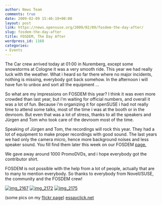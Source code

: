 ```yaml
---
author: News Team
comments: true
date: 2009-02-09 15:46:19+00:00
layout: post
link: https://news.opensuse.org/2009/02/09/fosdem-the-day-after/
slug: fosdem-the-day-after
title: FOSDEM, The Day After
wordpress_id: 1168
categories:
- Events
---
```


The Car crew arrived today at 01:00 in Nuremberg, except some snowstorms at Cologne it was a very smooth ride. This year we had really luck with the weather. What i heard so far there where no major incidents, nothing is missing, everybody got back somehow. In the afternoon i will have fun to unbox and sort all the equipment ...

So what are my impressions on FOSDEM this year? I think it was even more crowded than last year, but i'm waiting for official numbers, and overall it was a lot of fun. Because i'm organizing it for openSUSE i had not really time to attend some talks, most of the time i was at the booth or in the devroom. But even that was a lot of stress, thanks to all the speakers and Jürgen and Tom who took care of the devroom most of the time.

Speaking of Jürgen and Tom, the recordings will rock this year. They had a lot of equipment to make proper recordings with good sound. The last years we had only the camera micro, hence more background noises and less speaker sound. You fill find them later this week on our FOSDEM [page.](//en.opensuse.org/FOSDEM)

We gave away around 1000 PromoDVDs, and i hope everybody got the contributor shirt.

FOSDEM is not possible with the help from a lot of people, actually that are to many to mention everybody. So thanks to everybody from Novell/SUSE, the community and the FOSDEM crew!

[![img_2167](//farm4.static.flickr.com/3493/3263012414_21cb3ed3d5_m.jpg)](//www.flickr.com/photos/notlocalhorst/3263012414/) [![img_2172](//farm4.static.flickr.com/3492/3262234473_b2ceb741ab_m.jpg)](//www.flickr.com/photos/notlocalhorst/3262234473/) [![img_2175](//farm4.static.flickr.com/3351/3263023842_9c026e2d7a_m.jpg)](//www.flickr.com/photos/notlocalhorst/3263023842/)

(some pics on my [flickr page](//www.flickr.com/photos/notlocalhorst/sets/72157613502371464/)) [essayclick.net](https://essayclick.net/)
